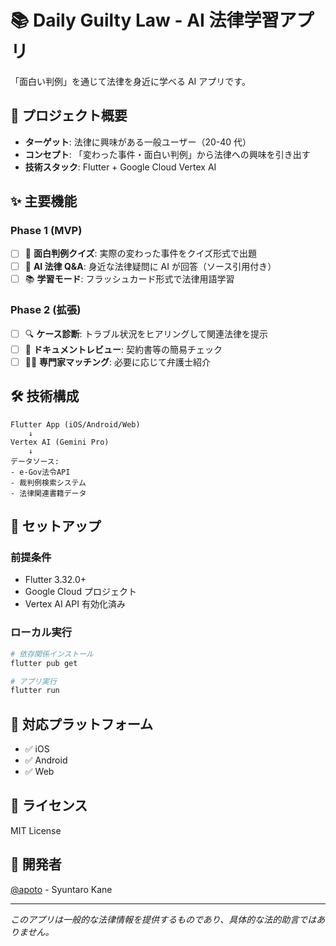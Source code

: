 # 📚 Daily Guilty Law - AI 法律学習アプリ

「面白い判例」を通じて法律を身近に学べる AI アプリです。

## 🎯 プロジェクト概要

- **ターゲット**: 法律に興味がある一般ユーザー（20-40 代）
- **コンセプト**: 「変わった事件・面白い判例」から法律への興味を引き出す
- **技術スタック**: Flutter + Google Cloud Vertex AI

## ✨ 主要機能

### Phase 1 (MVP)

- [ ] 📖 **面白判例クイズ**: 実際の変わった事件をクイズ形式で出題
- [ ] 🤖 **AI 法律 Q&A**: 身近な法律疑問に AI が回答（ソース引用付き）
- [ ] 📚 **学習モード**: フラッシュカード形式で法律用語学習

### Phase 2 (拡張)

- [ ] 🔍 **ケース診断**: トラブル状況をヒアリングして関連法律を提示
- [ ] 📄 **ドキュメントレビュー**: 契約書等の簡易チェック
- [ ] 👨‍⚖️ **専門家マッチング**: 必要に応じて弁護士紹介

## 🛠 技術構成

```
Flutter App (iOS/Android/Web)
    ↓
Vertex AI (Gemini Pro)
    ↓
データソース:
- e-Gov法令API
- 裁判例検索システム
- 法律関連書籍データ
```

## 🚀 セットアップ

### 前提条件

- Flutter 3.32.0+
- Google Cloud プロジェクト
- Vertex AI API 有効化済み

### ローカル実行

```bash
# 依存関係インストール
flutter pub get

# アプリ実行
flutter run
```

## 📱 対応プラットフォーム

- ✅ iOS
- ✅ Android
- ✅ Web

## 📄 ライセンス

MIT License

## 👤 開発者

[@apoto](https://github.com/apoto) - Syuntaro Kane

---

_このアプリは一般的な法律情報を提供するものであり、具体的な法的助言ではありません。_
